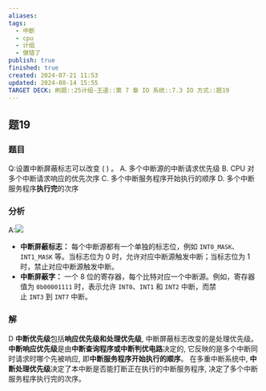 ```yaml
---
aliases: 
tags:
  - 中断
  - cpu
  - 计组
  - 做错了
publish: true
finished: true
created: 2024-07-21 11:53
updated: 2024-08-14 15:55
TARGET DECK: 刷题::25计组-王道::第 7 章 IO 系统::7.3 IO 方式::题19
---
```


## 题19
### 题目
Q:设置中断屏蔽标志可以改变 ( ) 。
A. 多个中断源的中断请求优先级 
B. CPU 对多个中断请求响应的优先次序
C. 多个中断服务程序开始执行的顺序 
D. 多个中断服务程序**执行完**的次序
### 分析
A:![](https://img.hwenyi.tech/202408141613447.webp)
- **中断屏蔽标志：** 每个中断源都有一个单独的标志位，例如 `INT0_MASK`、`INT1_MASK` 等。当标志位为 0 时，允许对应中断源触发中断；当标志位为 1 时，禁止对应中断源触发中断。
- **中断屏蔽字：** 一个 8 位的寄存器，每个比特对应一个中断源。例如，寄存器值为 `0b00001111` 时，表示允许 `INT0`、`INT1` 和 `INT2` 中断，而禁止 `INT3` 到 `INT7` 中断。
### 解
D
**中断优先级**包括**响应优先级和处理优先级**, 中断屏蔽标志改变的是处理优先级。
**中断响应优先级**是由**中断查询程序或中断判优电路**决定的, 它反映的是多个中断同时请求时哪个先被响应, 即**中断服务程序开始执行的顺序**。
在多重中断系统中, **中断处理优先级**决定了本中断是否能打断正在执行的中断服务程序, 决定了多个中断服务程序执行完的次序。
